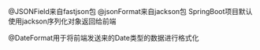 @JSONField来自fastjson包
@jsonFormat来自jackson包
SpringBoot项目默认使用jackson序列化对象返回给前端

@DateFormat用于将前端发送来的Date类型的数据进行格式化
